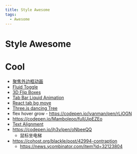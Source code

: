 ```yaml
---
title: Style Awesome
tags:
  - Awesome
---
```


# Style Awesome

# Cool

- [聚焦外边框动画](https://codepen.io/argyleink/pen/JjEzeLp)
- [Fluid Toggle](https://codepen.io/aaroniker/pen/rNzLwZL)
- [3D Flip Boxes](https://codepen.io/amit_sheen/pen/YzQoMxR)
- [Tab Bar Liquid Animation](https://codepen.io/romaopedro199/pen/ExvwPJM)
- [React tab bg move](https://codesandbox.io/s/crazy-hertz-nzmpj?file=/src/Tabs.js)
- [Three.js dancing Tree](https://codepen.io/pehaa/pen/KKXMKMN)
- flex hover grow - https://codepen.io/ivanman/pen/rLjOGN
- https://codepen.io/Mamboleoo/full/JjpEZEo
- [Text Alignment](https://codepen.io/z-/pen/XWZgZxx)
- https://codepen.io/jh3y/pen/oNbeeQQ
  - 鼠标坐电梯
- https://cohost.org/blackle/post/42994-contraption
  - https://news.ycombinator.com/item?id=32123804
